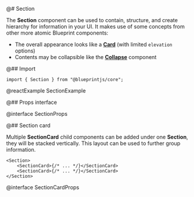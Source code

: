 @# Section

The **Section** component can be used to contain, structure, and create hierarchy for information in your UI. It makes use of some concepts from other more atomic Blueprint components:

-   The overall appearance looks like a [**Card**](#core/components/card) (with limited `elevation` options)
-   Contents may be collapsible like the [**Collapse**](#core/components/collapse) component

@## Import

```tsx
import { Section } from "@blueprintjs/core";
```

@reactExample SectionExample

@## Props interface

@interface SectionProps

@## Section card

Multiple **SectionCard** child components can be added under one **Section**, they will be stacked vertically. This layout can be used to further group information.

```tsx
<Section>
    <SectionCard>{/* ... */}</SectionCard>
    <SectionCard>{/* ... */}</SectionCard>
</Section>
```

@interface SectionCardProps
